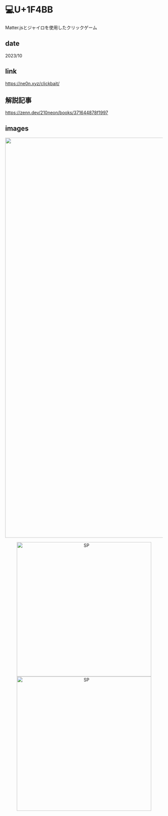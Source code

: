 # 💻U+1F4BB

<p class="description">Matter.jsとジャイロを使用したクリックゲーム</p>

## date

<p class="date">2023/10</p>

## link

<a class="link" target="_blank">https://ne0n.xyz/clickbait/</a>

## 解説記事

<a class="article" target="_blank">https://zenn.dev/210neon/books/371644878f1997</a>

## images

<p align='center'>
<img class="image_pc" src="/works/images/💻U+1F4BB_pc.png" width="1280" alt="PC">
</p>

<p align='center'>
<img class="image_sp" src="/works/images/💻U+1F4BB_sp.png" width="430" alt="SP">
<img class="image_sp" src="/works/images/💻U+1F4BB_sp_02.png" width="430" alt="SP">
</p>
